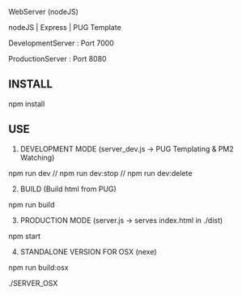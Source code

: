 WebServer (nodeJS)

nodeJS | Express | PUG Template 

DevelopmentServer : Port 7000

ProductionServer  : Port 8080


INSTALL
-------
npm install


USE
---
1. DEVELOPMENT MODE (server_dev.js -> PUG Templating & PM2 Watching)

npm run dev // npm run dev:stop // npm run dev:delete

2. BUILD (Build html from PUG)

npm run build

3. PRODUCTION MODE (server.js -> serves index.html in ./dist)

npm start

4. STANDALONE VERSION FOR OSX (nexe)

npm run build:osx  

./SERVER_OSX
